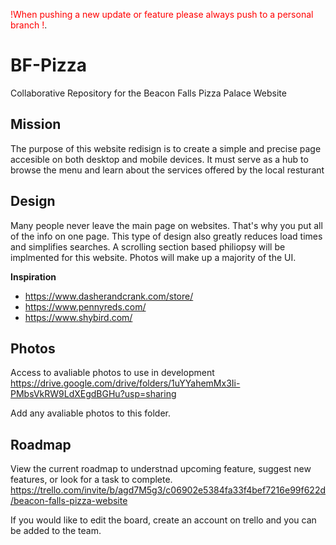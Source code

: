 <span style="color:red">!When pushing a new update or feature please always push to a personal branch !</span>.
# BF-Pizza
Collaborative Repository for the Beacon Falls Pizza Palace Website

## Mission
The purpose of this website redisign is to create a simple and precise page accesible on both desktop and mobile devices. It must serve as a hub to browse the menu and learn about the services offered by the local resturant

## Design
Many people never leave the main page on websites. That's why you put all of the info on one page. This type of design also greatly reduces load times and simplifies searches. A scrolling section based philiopsy will be implmented for this website. Photos will make up a majority of the UI.

  **Inspiration**
  - https://www.dasherandcrank.com/store/
  - https://www.pennyreds.com/
  - https://www.shybird.com/

## Photos
Access to avaliable photos to use in development
https://drive.google.com/drive/folders/1uYYahemMx3Ii-PMbsVkRW9LdXEgdBGHu?usp=sharing

Add any avaliable photos to this folder.

## Roadmap
View the current roadmap to understnad upcoming feature, suggest new features, or look for a task to complete. 
https://trello.com/invite/b/agd7M5g3/c06902e5384fa33f4bef7216e99f622d/beacon-falls-pizza-website

If you would like to edit the board, create an account on trello and you can be added to the team.
